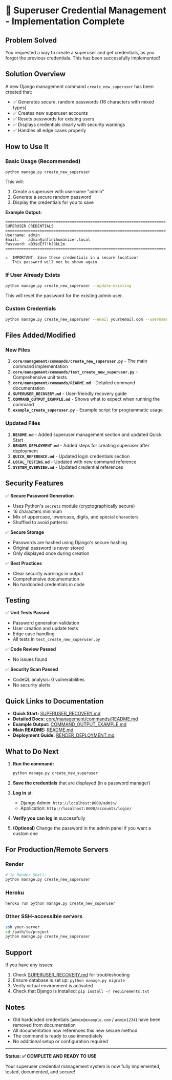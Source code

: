 # 🎉 Superuser Credential Management - Implementation Complete

## Problem Solved

You requested a way to create a superuser and get credentials, as you forgot the previous credentials. This has been successfully implemented!

## Solution Overview

A new Django management command `create_new_superuser` has been created that:
- ✅ Generates secure, random passwords (16 characters with mixed types)
- ✅ Creates new superuser accounts
- ✅ Resets passwords for existing users
- ✅ Displays credentials clearly with security warnings
- ✅ Handles all edge cases properly

## How to Use It

### Basic Usage (Recommended)

```bash
python manage.py create_new_superuser
```

This will:
1. Create a superuser with username "admin"
2. Generate a secure random password
3. Display the credentials for you to save

**Example Output:**
```
======================================================================
SUPERUSER CREDENTIALS
======================================================================
Username: admin
Email:    admin@infinihumanizer.local
Password: aB3$dEf7!hJ9kL2m
======================================================================

⚠️  IMPORTANT: Save these credentials in a secure location!
   This password will not be shown again.
```

### If User Already Exists

```bash
python manage.py create_new_superuser --update-existing
```

This will reset the password for the existing admin user.

### Custom Credentials

```bash
python manage.py create_new_superuser --email your@email.com --username yourusername
```

## Files Added/Modified

### New Files
1. **`core/management/commands/create_new_superuser.py`** - The main command implementation
2. **`core/management/commands/test_create_new_superuser.py`** - Comprehensive unit tests
3. **`core/management/commands/README.md`** - Detailed command documentation
4. **`SUPERUSER_RECOVERY.md`** - User-friendly recovery guide
5. **`COMMAND_OUTPUT_EXAMPLE.md`** - Shows what to expect when running the command
6. **`example_create_superuser.py`** - Example script for programmatic usage

### Updated Files
1. **`README.md`** - Added superuser management section and updated Quick Start
2. **`RENDER_DEPLOYMENT.md`** - Added steps for creating superuser after deployment
3. **`QUICK_REFERENCE.md`** - Updated login credentials section
4. **`LOCAL_TESTING.md`** - Updated with new command reference
5. **`SYSTEM_OVERVIEW.md`** - Updated credential references

## Security Features

✅ **Secure Password Generation**
- Uses Python's `secrets` module (cryptographically secure)
- 16 characters minimum
- Mix of uppercase, lowercase, digits, and special characters
- Shuffled to avoid patterns

✅ **Secure Storage**
- Passwords are hashed using Django's secure hashing
- Original password is never stored
- Only displayed once during creation

✅ **Best Practices**
- Clear security warnings in output
- Comprehensive documentation
- No hardcoded credentials in code

## Testing

✅ **Unit Tests Passed**
- Password generation validation
- User creation and update tests
- Edge case handling
- All tests in `test_create_new_superuser.py`

✅ **Code Review Passed**
- No issues found

✅ **Security Scan Passed**
- CodeQL analysis: 0 vulnerabilities
- No security alerts

## Quick Links to Documentation

- **Quick Start:** [SUPERUSER_RECOVERY.md](SUPERUSER_RECOVERY.md)
- **Detailed Docs:** [core/management/commands/README.md](core/management/commands/README.md)
- **Example Output:** [COMMAND_OUTPUT_EXAMPLE.md](COMMAND_OUTPUT_EXAMPLE.md)
- **Main README:** [README.md](README.md)
- **Deployment Guide:** [RENDER_DEPLOYMENT.md](RENDER_DEPLOYMENT.md)

## What to Do Next

1. **Run the command:**
   ```bash
   python manage.py create_new_superuser
   ```

2. **Save the credentials** that are displayed (in a password manager)

3. **Log in** at:
   - Django Admin: `http://localhost:8000/admin/`
   - Application: `http://localhost:8000/accounts/login/`

4. **Verify you can log in** successfully

5. **(Optional)** Change the password in the admin panel if you want a custom one

## For Production/Remote Servers

### Render
```bash
# In Render Shell:
python manage.py create_new_superuser
```

### Heroku
```bash
heroku run python manage.py create_new_superuser
```

### Other SSH-accessible servers
```bash
ssh your-server
cd /path/to/project
python manage.py create_new_superuser
```

## Support

If you have any issues:
1. Check [SUPERUSER_RECOVERY.md](SUPERUSER_RECOVERY.md) for troubleshooting
2. Ensure database is set up: `python manage.py migrate`
3. Verify virtual environment is activated
4. Check that Django is installed: `pip install -r requirements.txt`

## Notes

- Old hardcoded credentials (`admin@example.com` / `admin1234`) have been removed from documentation
- All documentation now references this new secure method
- The command is ready to use immediately
- No additional setup or configuration required

---

**Status: ✅ COMPLETE AND READY TO USE**

Your superuser credential management system is now fully implemented, tested, documented, and secure!

